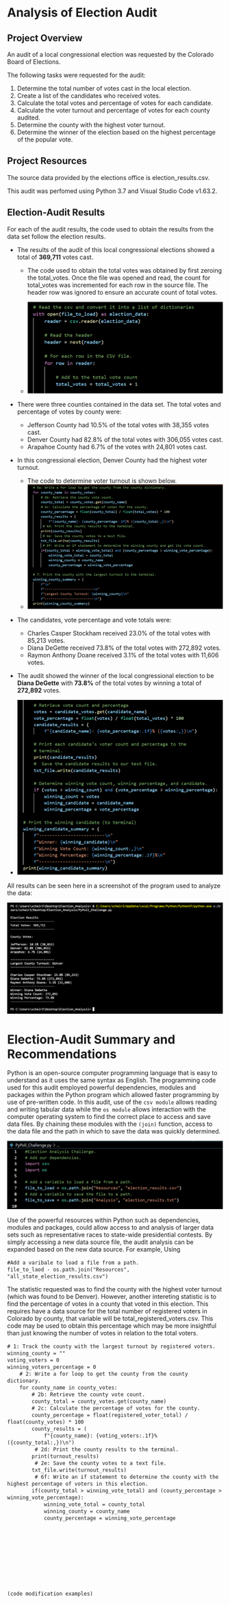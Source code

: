 # Analysis of Election Audit

## Project Overview
An audit of a local congressional election was requested by the Colorado Board of Elections. 

The following tasks were requested for the audit:

1. Determine the total number of votes cast in the local election.
2. Create a list of the candidates who received votes.
3. Calculate the total votes and percentage of votes for each candidate.
4. Calculate the voter turnout and percentage of votes for each county audited.
5. Determine the county with the highest voter turnout.
5. Determine the winner of the election based on the highest percentage of the popular vote.

## Project Resources

The source data provided by the elections office is election_results.csv.

This audit was perfomed using Python 3.7 and Visual Studio Code v1.63.2. 

## Election-Audit Results
For each of the audit results, the code used to obtain the results from the data set follow the election results. 
- The results of the audit of this local congressional elections showed a total of **369,711** votes cast. 
   - The code used to obtain the total votes was obtained by first zeroing the total_votes. Once the file was opened and read, the count for total_votes was incremented for each row in the source file. The header row was ignored to ensure an accurate count of total votes.

   - ![Total Votes](https://github.com/Bscheinin/Election_Analysis/blob/main/Resources/Total%20votes%20code.PNG)

- There were three counties contained in the data set. The total votes and percentage of votes by county were:
  - Jefferson County had 10.5% of the total votes with 38,355 votes cast.
  - Denver County had 82.8% of the total votes with 306,055 votes cast.
  - Arapahoe County had 6.7% of the votes with 24,801 votes cast.
- In this congressional election, Denver County had the highest voter turnout.
  - The code to determine voter turnout is shown below.
  - ![Election Results](https://github.com/Bscheinin/Election_Analysis/blob/main/Resources/Voter%20Turnout%20Code.PNG)

- The candidates, vote percentage and vote totals were:
  - Charles Casper Stockham received 23.0% of the total votes with 85,213 votes.
  - Diana DeGette received 73.8% of the total votes with 272,892 votes.
  - Raymon Anthony Doane received 3.1% of the total votes with 11,606 votes.

- The audit showed the winner of the local congressional election to be **Diana DeGette** with **73.8%** of the total votes by winning a total of **272,892** votes.
- ![Winning Candidate](https://github.com/Bscheinin/Election_Analysis/blob/main/Resources/Winning%20candidate.PNG)

All results can be seen here in a screenshot of the program used to analyze the data:

![Election Results](https://github.com/Bscheinin/Election_Analysis/blob/main/Resources/Election%20Results%20terminal%20screenshot.PNG)

# Election-Audit Summary and Recommendations
Python is an open-source computer programming language that is easy to understand as it uses the same syntax as English. The programming code used for this audit employed powerful dependencies, modules and packages within the Python program which allowed faster programming by use of pre-written code. In this audit, use of the `csv module` allows reading and writing tabular data while the `os module` allows interaction with the computer operating system to find the correct place to access and save data files. By chaining these modules with the `(join)` function, access to the data file and the path in which to save the data was quickly determined.

![Import csv](https://github.com/Bscheinin/Election_Analysis/blob/main/Resources/Module%20code.PNG)

Use of the powerful resources within Python such as dependencies, modules and packages, could allow access to and analysis of larger data sets such as representative races to state-wide presidential contests. By simply accessing a new data source file, the audit analysis can be expanded based on the new data source. For example, Using
```
#Add a varibale to load a file from a path.
file_to_laod - os.path.join("Resources", "all_state_election_results.csv")
```

The statistic requested was to find the county with the highest voter turnout (which was found to be Denver). However, another intereting statistic is to find the percentage of votes in a county that voted in this election. This requires have a data source for the total number of registered voters in Colorado by county, that variable will be total_registered_voters.csv. This code may be used to obtain this percentage which may be more insightful than just knowing the number of votes in relation to the total voters.
```
# 1: Track the county with the largest turnout by registered voters.
winning_county = ""
voting_voters = 0
winning_voters_percentage = 0
    # 2: Write a for loop to get the county from the county dictionary.
    for county_name in county_votes:
        # 2b: Retrieve the county vote count.
        county_total = county_votes.get(county_name)
        # 2c: Calculate the percentage of votes for the county.
        county_percentage = float(registered_voter_total) / float(county_votes) * 100
        county_results = (
            f"{county_name}: {voting_voters:.1f}% ({county_total:,})\n")
         # 2d: Print the county results to the terminal.
        print(turnout_results)
         # 2e: Save the county votes to a text file.
        txt_file.write(turnout_results)
         # 6f: Write an if statement to determine the county with the highest percentage of voters in this election.
        if(county_total > winning_vote_total) and (county_percentage > winning_vote_percentage):
            winning_vote_total = county_total
            winning_county = county_name
            county_percentage = winning_vote_percentage










(code modification examples)

